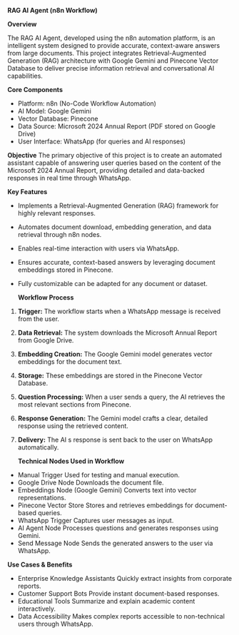 ﻿**RAG AI Agent (n8n Workflow)**

**Overview**

The RAG AI Agent, developed using the n8n automation platform, is an intelligent system designed to provide accurate, context-aware answers from large documents. This project integrates Retrieval-Augmented Generation (RAG) architecture with Google Gemini and Pinecone Vector Database to deliver precise information retrieval and conversational AI capabilities.

**Core Components**

- Platform: n8n (No-Code Workflow Automation)
- AI Model: Google Gemini 
- Vector Database: Pinecone
- Data Source: Microsoft 2024 Annual Report (PDF stored on Google Drive)
- User Interface: WhatsApp (for queries and AI responses)

**Objective**
The  primary  objective  of  this  project  is  to  create  an  automated  assistant  capable  of answering  user  queries  based  on  the  content  of  the  Microsoft  2024  Annual  Report, providing detailed and data-backed responses in real time through WhatsApp.

**Key Features**

- Implements  a  Retrieval-Augmented  Generation  (RAG)  framework  for  highly  relevant responses.
- Automates document download, embedding generation, and data retrieval through n8n nodes.
- Enables real-time interaction with users via WhatsApp.
- Ensures accurate, context-based answers by leveraging document embeddings stored in Pinecone.
- Fully customizable   can be adapted for any document or dataset.

  **Workflow Process**

1. **Trigger:** The workflow starts when a WhatsApp message is received from the user.
1. **Data Retrieval:** The system downloads the Microsoft Annual Report from Google Drive.
1. **Embedding Creation:** The Google Gemini model generates vector embeddings for the document text.
1. **Storage:** These embeddings are stored in the Pinecone Vector Database.
1. **Question Processing:** When a user sends a query, the AI retrieves the most relevant sections from Pinecone.
6. **Response Generation:** The Gemini model crafts a clear, detailed response using the retrieved content.
6. **Delivery:** The AI s response is sent back to the user on WhatsApp automatically.

   **Technical Nodes Used in Workflow**

- Manual Trigger   Used for testing and manual execution.
- Google Drive Node   Downloads the document file.
- Embeddings Node (Google Gemini)   Converts text into vector representations.
- Pinecone Vector Store   Stores and retrieves embeddings for document-based queries.
- WhatsApp Trigger   Captures user messages as input.
- AI Agent Node   Processes questions and generates responses using Gemini.
- Send Message Node   Sends the generated answers to the user via WhatsApp.

**Use Cases & Benefits**

- Enterprise Knowledge Assistants   Quickly extract insights from corporate reports.
- Customer Support Bots   Provide instant document-based responses.
- Educational Tools   Summarize and explain academic content interactively.
- Data Accessibility   Makes complex reports accessible to non-technical users through WhatsApp.




